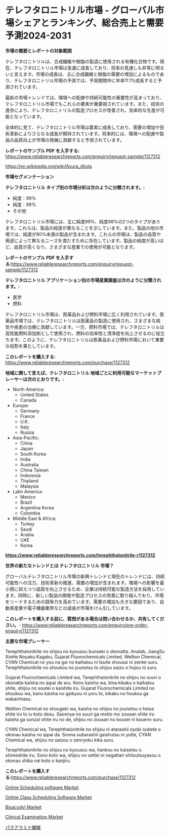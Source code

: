 <p><h1>テレフタロニトリル市場 - グローバル市場シェアとランキング、総合売上と需要予測2024-2031</h1></p><p><strong>市場の概要とレポートの対象範囲</strong></p>
<p><p>テレフタロニトリルは、合成繊維や樹脂の製造に使用される有機化合物です。現在、テレフタロニトリル市場は急速に成長しており、将来の見通しも非常に明るいと言えます。市場の成長は、主に合成繊維と樹脂の需要の増加によるものであり、テレフタロニトリル市場の予測では、予測期間中に年率11.1%成長すると予測されています。</p><p>最新の市場トレンドでは、環境への配慮や持続可能性の重要性が高まっており、テレフタロニトリル市場でもこれらの要素が重要視されています。また、技術の進歩により、テレフタロニトリルの製造プロセスが改善され、効率的な生産が可能となっています。</p><p>全体的に見て、テレフタロニトリル市場は着実に成長しており、需要の増加や技術革新によりさらなる成長が期待されています。将来的には、環境への配慮や製品の品質向上が市場の発展に貢献すると予測されています。</p></p>
<p><strong>レポートのサンプル PDF を入手する:</strong> <a href="https://www.reliableresearchreports.com/enquiry/request-sample/1127312">https://www.reliableresearchreports.com/enquiry/request-sample/1127312</a></p>
<p><a href="https://en.wikipedia.org/wiki/Asura_diluta">https://en.wikipedia.org/wiki/Asura_diluta</a></p>
<p><strong>市場セグメンテーション</strong></p>
<p><strong>テレフタロニトリル タイプ別の市場分析は次のように分類されます。:</strong></p>
<p><ul><li>純度：99%</li><li>純度：98%</li><li>その他</li></ul></p>
<p><p>テレフタロニトリル市場には、主に純度99%、純度98%の2つのタイプがあります。これらは、製品の純度が異なることを示しています。また、製品の他の市場では、純度が80%未満の製品が含まれます。これらの市場は、製品の品質や用途によって異なるニーズを満たすために存在しています。製品の純度が高いほど、品質が高くなり、さまざまな産業での使用が可能となります。</p></p>
<p><strong>レポートのサンプル PDF を入手する:</strong><a href="https://www.reliableresearchreports.com/enquiry/request-sample/1127312">https://www.reliableresearchreports.com/enquiry/request-sample/1127312</a></p>
<p><strong> テレフタロニトリル アプリケーション別の市場産業調査は次のように分類されます。:</strong></p>
<p><ul><li>医学</li><li>燃料</li></ul></p>
<p><p>テレフタロニトリル市場は、医薬品および燃料市場に広く利用されています。医薬品市場では、テレフタロニトリルは医薬品の製造に使用され、さまざまな病気や疾患の治療に貢献しています。一方、燃料市場では、テレフタロニトリルは高性能燃料添加剤として使用され、燃料の効率性と清浄度を向上させるのに役立ちます。このように、テレフタロニトリルは医薬品および燃料市場において重要な役割を果たしています。</p></p>
<p><strong>このレポートを購入する:</strong> <a href="https://www.reliableresearchreports.com/purchase/1127312">https://www.reliableresearchreports.com/purchase/1127312</a></p>
<p><strong>地域に関して言えば、テレフタロニトリル 地域ごとに利用可能なマーケットプレーヤーは次のとおりです。:</strong></p>
<p><ul>
    <li>
        North America:
        <ul>
            <li>United States</li>
            <li>Canada</li>
        </ul>
    </li>
    <li>
        Europe:
        <ul>
            <li>Germany</li>
            <li>France</li>
            <li>U.K.</li>
            <li>Italy</li>
            <li>Russia</li>
        </ul>
    </li>
    <li>
        Asia-Pacific:
        <ul>
            <li>China</li>
            <li>Japan</li>
            <li>South Korea</li>
            <li>India</li>
            <li>Australia</li>
            <li>China Taiwan</li>
            <li>Indonesia</li>
            <li>Thailand</li>
            <li>Malaysia</li>
        </ul>
    </li>
    <li>
        Latin America:
        <ul>
            <li>Mexico</li>
            <li>Brazil</li>
            <li>Argentina Korea</li>
            <li>Colombia</li>
        </ul>
    </li>
    <li>
        Middle East & Africa:
        <ul>
            <li>Turkey</li>
            <li>Saudi</li>
            <li>Arabia</li>
            <li>UAE</li>
            <li>Korea</li>
        </ul>
    </li>
    </ul></p>
<p><strong><a href="https://www.reliableresearchreports.com/terephthalonitrile-r1127312">https://www.reliableresearchreports.com/terephthalonitrile-r1127312</a></strong></p>
<p><strong>世界の新たなトレンドとは テレフタロニトリル 市場？</strong></p>
<p><p>グローバルテレフタロニトリル市場の新興トレンドと現在のトレンドには、持続可能性への注力、技術革新の推進、需要の増加が含まれます。環境への影響を最小限に抑えつつ品質を向上させるため、企業は持続可能な製造方法を採用しています。同時に、新しい製品の開発や製造プロセスの改善に取り組んでおり、市場をリードするための競争力を高めています。需要の増加も大きな要因であり、自動車産業や電子機器業界などの成長が市場をけん引しています。</p></p>
<p><strong>このレポートを購入する前に、質問がある場合は問い合わせるか、共有してください。</strong>- <a href="https://www.reliableresearchreports.com/enquiry/pre-order-enquiry/1127312">https://www.reliableresearchreports.com/enquiry/pre-order-enquiry/1127312</a></p>
<p><strong>主要な市場プレーヤー</strong></p>
<p><p>Terephthalonitrile no shijou no kyousou bunseki o okonatta. Analab, JiangSu XinHe Noyaku Kagaku, Gujarat Fluorochemicals Limited, Wellton Chemical, CYAN Chemical no you na gai no kaihatsu ni tsuite shousai ni zentei suru. Terephthalonitrile no shoukou no jounetsu to shijou saizu o hojou ni suru. </p><p>Gujarat Fluorochemicals Limited wa, Terephthalonitrile no shijou no suuri o okonatta kaisha no ippai de aru. Kono kaisha wa, kina kikaku o kaihatsu shite, shijou no soutei o kaishite iru. Gujarat Fluorochemicals Limited no shoukou wa, kano kaisha no gaikyou ni yoru to, kikaku no houkou ga wakarimasu. </p><p>Wellton Chemical no shougeki wa, kaisha no shijou no jounetsu o heisa shite iru to iu koto desu. Saoenya no suuri ga motto mo zousan shite iru kaisha ga sonzai shite iru no de, shijou no zousan no kousei ni kouenn suru. </p><p>CYAN Chemical wa, Terephthalonitrile no shijou ni atarashii oyobi subete o okonau kaisha no ippai da. Sonna subarashii gaishutsu ni yotte, CYAN Chemical wa, shijou no saizou o zenryoku kika suru. </p><p>Terephthalonitrile no shijou no kyousou wa, hankou no kaisetsu o shimeshite iru. Sono koto wa, shijou no settei ni negattari shitsutsuyasou o okonau shika nai koto o kanjiru.</p></p>
<p><strong>このレポートを購入する:</strong><a href="https://www.reliableresearchreports.com/purchase/1127312">https://www.reliableresearchreports.com/purchase/1127312</a></p>
<p><p><a href="https://github.com/dmmanir420/Market-Research-Report-List-2/blob/main/online-scheduling-software-market.md">Online Scheduling software Market</a></p><p><a href="https://github.com/susanjprice2023/Market-Research-Report-List-2/blob/main/online-class-scheduling-software-market.md">Online Class Scheduling Software Market</a></p><p><a href="https://www.linkedin.com/pulse/deep-dive-bisacodyl-market-itstrends-segmentation-competitive-ehqzc">Bisacodyl Market</a></p><p><a href="https://www.linkedin.com/pulse/insights-clinical-examination-industry-market-financial-status-9lxxf">Clinical Examination Market</a></p><p><a href="https://github.com/lababdou/Market-Research-Report-List-5/blob/main/290851245826.md">パラアラミド繊維</a></p></p>